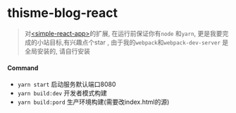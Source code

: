 # thisme-blog-react 

> 对[\<simple-react-app\>](../simple-react-app)的扩展, 在运行前保证你有```node``` 和```yarn```, 
> 更是我要完成的小站目标,有兴趣点个star  , 由于我的```webpack```和```webpack-dev-server```
> 是全局安装的, 请自行安装

#### Command

* ```yarn start``` 启动服务默认端口8080
* ```yarn build:dev``` 开发者模式构建
* ```yarn build:pord``` 生产环境构建(需要改index.html的源)

